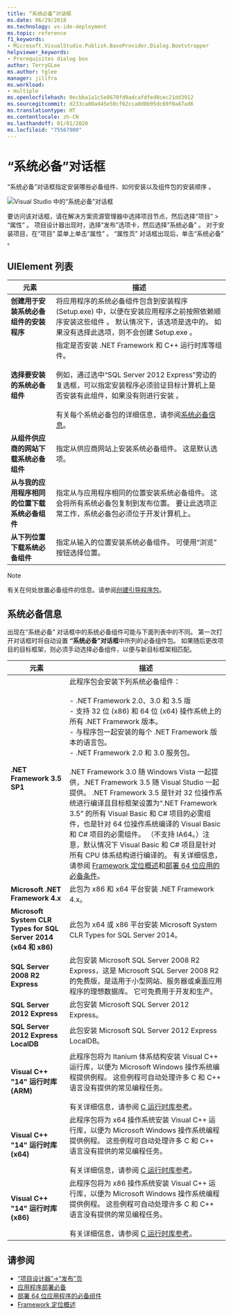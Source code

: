 ```yaml
---
title: “系统必备”对话框
ms.date: 06/29/2018
ms.technology: vs-ide-deployment
ms.topic: reference
f1_keywords:
- Microsoft.VisualStudio.Publish.BaseProvider.Dialog.Bootstrapper
helpviewer_keywords:
- Prerequisites dialog box
author: TerryGLee
ms.author: tglee
manager: jillfra
ms.workload:
- multiple
ms.openlocfilehash: 0ecbba1a1c5e8670fd9adcafdfed8cec21dd3912
ms.sourcegitcommit: d233ca00ad45e50cf62cca0d0b95dc69f0a87ad6
ms.translationtype: HT
ms.contentlocale: zh-CN
ms.lasthandoff: 01/01/2020
ms.locfileid: "75567900"
---
```

# <a name="prerequisites-dialog-box"></a>“系统必备”对话框

“系统必备”对话框指定安装哪些必备组件、如何安装以及组件包的安装顺序  。

![Visual Studio 中的“系统必备”对话框](media/prerequisites-dialog-box.png)

要访问该对话框，请在解决方案资源管理器中选择项目节点，然后选择“项目” > “属性”    。 项目设计器出现时，选择“发布”选项卡，然后选择“系统必备”    。 对于安装项目，在“项目”  菜单上单击“属性”  。 “属性页”  对话框出现后，单击“系统必备”  。

## <a name="uielement-list"></a>UIElement 列表

|元素|描述|
|-------------|-----------------|
|**创建用于安装系统必备组件的安装程序**|将应用程序的系统必备组件包含到安装程序 (Setup.exe) 中，以便在安装应用程序之前按照依赖顺序安装这些组件  。 默认情况下，该选项是选中的。 如果没有选择此选项，则不会创建 Setup.exe  。|
|**选择要安装的系统必备组件**|指定是否安装 .NET Framework 和 C++ 运行时库等组件。<br /><br />例如，通过选中“SQL Server 2012 Express”旁边的复选框，可以指定安装程序必须验证目标计算机上是否安装有此组件，如果没有则进行安装  。<br /><br />有关每个系统必备包的详细信息，请参阅[系统必备信息](#prerequisites-information)。|
|**从组件供应商的网站下载系统必备组件**|指定从供应商网站上安装系统必备组件。 这是默认选项。|
|**从与我的应用程序相同的位置下载系统必备组件**|指定从与应用程序相同的位置安装系统必备组件。 这会将所有系统必备包复制到发布位置。 要让此选项正常工作，系统必备包必须位于开发计算机上。|
|**从下列位置下载系统必备组件**|指定从输入的位置安装系统必备组件。 可使用“浏览”  按钮选择位置。|

> [!NOTE]
> 有关在何处放置必备组件的信息。请参阅[创建引导程序包](../../deployment/creating-bootstrapper-packages.md#create-custom-bootstrapper-packages)。

## <a name="prerequisites-information"></a>系统必备信息

出现在“系统必备”  对话框中的系统必备组件可能与下面列表中的不同。 第一次打开对话框时将自动设置 **“系统必备”对话框**中所列的必备组件包。 如果随后更改项目的目标框架，则必须手动选择必备组件，以便与新目标框架相匹配。

|元素|描述|
|-------------|-----------------|
|**.NET Framework 3.5 SP1**|此程序包会安装下列系统必备组件：<br /><br /> - .NET Framework 2.0、3.0 和 3.5 版<br />- 支持 32 位 (x86) 和 64 位 (x64) 操作系统上的所有 .NET Framework 版本。<br />- 与程序包一起安装的每个 .NET Framework 版本的语言包。<br />- .NET Framework 2.0 和 3.0 服务包。<br /><br /> .NET Framework 3.0 随 Windows Vista 一起提供，.NET Framework 3.5 随 Visual Studio 一起提供。 .NET Framework 3.5 是针对 32 位操作系统进行编译且目标框架设置为“.NET Framework 3.5”  的所有 Visual Basic 和 C# 项目的必需组件，也是针对 64 位操作系统编译的 Visual Basic 和 C# 项目的必需组件。 （不支持 IA64。）注意，默认情况下 Visual Basic 和 C# 项目是针对所有 CPU 体系结构进行编译的。 有关详细信息，请参阅 [Framework 定位概述](../../ide/visual-studio-multi-targeting-overview.md)和[部署 64 位应用的必备条件](../../deployment/deploying-prerequisites-for-64-bit-applications.md)。|
|**Microsoft .NET Framework 4.x**|此包为 x86 和 x64 平台安装 .NET Framework 4.x。|
|**Microsoft System CLR Types for SQL Server 2014 (x64 和 x86)**|此包为 x64 或 x86 平台安装 Microsoft System CLR Types for SQL Server 2014。|
|**SQL Server 2008 R2 Express**|此包安装 Microsoft SQL Server 2008 R2 Express，这是 Microsoft SQL Server 2008 R2 的免费版，是适用于小型网站、服务器或桌面应用程序的理想数据库。 它可免费用于开发和生产。|
|**SQL Server 2012 Express**|此包安装 Microsoft SQL Server 2012 Express。|
|**SQL Server 2012 Express LocalDB**|此包安装 Microsoft SQL Server 2012 Express LocalDB。|
|**Visual C++ "14" 运行时库 (ARM)**|此程序包将为 Itanium 体系结构安装 Visual C++ 运行库，以便为 Microsoft Windows 操作系统编程提供例程。 这些例程可自动处理许多 C 和 C++ 语言没有提供的常见编程任务。<br /><br /> 有关详细信息，请参阅 [C 运行时库参考](/cpp/c-runtime-library/c-run-time-library-reference)。|
|**Visual C++ "14" 运行时库 (x64)**|此程序包将为 x64 操作系统安装 Visual C++ 运行库，以便为 Microsoft Windows 操作系统编程提供例程。 这些例程可自动处理许多 C 和 C++ 语言没有提供的常见编程任务。<br /><br /> 有关详细信息，请参阅 [C 运行时库参考](/cpp/c-runtime-library/c-run-time-library-reference)。|
|**Visual C++ "14" 运行时库 (x86)**|此程序包将为 x86 操作系统安装 Visual C++ 运行库，以便为 Microsoft Windows 操作系统编程提供例程。 这些例程可自动处理许多 C 和 C++ 语言没有提供的常见编程任务。<br /><br /> 有关详细信息，请参阅 [C 运行时库参考](/cpp/c-runtime-library/c-run-time-library-reference)。|

## <a name="see-also"></a>请参阅

- [“项目设计器”->“发布”页](../../ide/reference/publish-page-project-designer.md)
- [应用程序部署必备](../../deployment/application-deployment-prerequisites.md)
- [部署 64 位应用程序的必备组件](../../deployment/deploying-prerequisites-for-64-bit-applications.md)
- [Framework 定位概述](../../ide/visual-studio-multi-targeting-overview.md)
